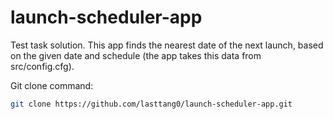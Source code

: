# launch-scheduler-app
Test task solution. This app finds the nearest date of the next launch, based on the given date and schedule (the app takes this data from src/config.cfg).

Git clone command:

```bash
git clone https://github.com/lasttang0/launch-scheduler-app.git
```
